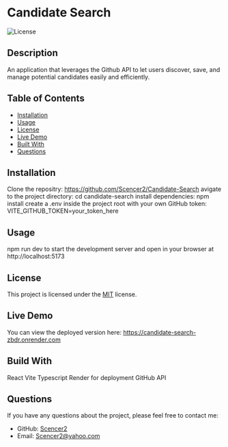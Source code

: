 # Candidate Search
  ![License](https://img.shields.io/badge/License-MIT.svg)

  ## Description
  
  An application that leverages the Github API to let users discover, save, and manage potential candidates easily and efficiently.
  
  ## Table of Contents
  
  - [Installation](#installation)
  - [Usage](#usage)
  - [License](#license)
  - [Live Demo](#Live-demo)
  - [Built With](#Built-with)
  - [Questions](#questions)
  
  ## Installation
  Clone the repositry: https://github.com/Scencer2/Candidate-Search
  avigate to the project directory: cd candidate-search
  install dependencies: npm install
  create a .env inside the project root with your own GitHub token: VITE_GITHUB_TOKEN=your_token_here
  
  ## Usage
  npm run dev to start the development server and open in your browser at http://localhost:5173

  
  ## License

This project is licensed under the [MIT]((https://img.shields.io/badge/License-MIT.svg)) license.
  
  ## Live Demo
  You can view the deployed version here:
  https://candidate-search-zbdr.onrender.com
  
  ## Build With
  React
  Vite
  Typescript
  Render for deployment
  GitHub API
  
  ## Questions
  
  If you have any questions about the project, please feel free to contact me:
  
  - GitHub: [Scencer2](https://github.com/Scencer2)
  - Email: Scencer2@yahoo.com
